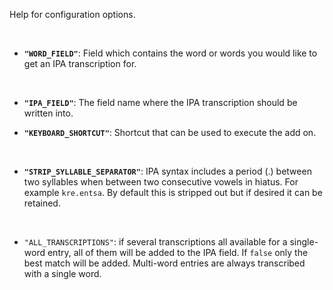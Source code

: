 Help for configuration options.

&nbsp;

- **`"WORD_FIELD"`**: Field which contains the word or words you would like to get an IPA transcription for.

&nbsp;

- **`"IPA_FIELD"`**: The field name where the IPA transcription should be written into.
&nbsp;

- **`"KEYBOARD_SHORTCUT"`**: Shortcut that can be used to execute the add on.

&nbsp;

- **`"STRIP_SYLLABLE_SEPARATOR"`**: IPA syntax includes a period (.) between two syllables when between two consecutive vowels in hiatus.  For example `kre.entsa`.  By default this is stripped out but if desired it can be retained.

&nbsp;

- `"ALL_TRANSCRIPTIONS"`: if several transcriptions all available for a single-word entry, all of them will be added to the IPA field. If `false` only the best match will be added. Multi-word entries are always transcribed with a single word.

